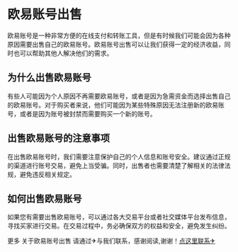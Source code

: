 # 欧易账号出售

欧易账号是一种非常方便的在线支付和转账工具，但是有时候我们可能会因为各种原因需要出售自己的欧易账号。欧易账号出售可以让我们获得一定的经济收益，同时也可以帮助其他人解决他们的需求。

## 为什么出售欧易账号

有些人可能因为个人原因不再需要欧易账号，或者是因为急需资金而选择出售自己的欧易账号。对于购买者来说，他们可能因为某些特殊原因无法注册新的欧易账号，或者是因为账号被封禁而需要购买一个新的账号。

## 出售欧易账号的注意事项

在出售欧易账号时，我们需要注意保护自己的个人信息和账号安全。建议通过正规的渠道进行账号交易，避免上当受骗。同时，出售者也需要清楚了解相关的法律法规，避免违反相关规定。

## 如何出售欧易账号

如果您有需要出售欧易账号，可以通过各大交易平台或者社交媒体平台发布信息，寻找买家进行交易。在交易过程中，务必确保双方的权益和安全，避免发生纠纷。

更多 关于欧易账号出售 请通过✈与我们联系，感谢阅读,谢谢！[点这里联系✈](https://acc.k02.cc)